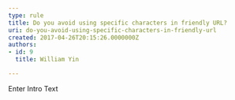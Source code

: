 ```yaml
---
type: rule
title: Do you avoid using specific characters in friendly URL?
uri: do-you-avoid-using-specific-characters-in-friendly-url
created: 2017-04-26T20:15:26.0000000Z
authors:
- id: 9
  title: William Yin

---
```




<span class='intro'> Enter Intro Text </span>




